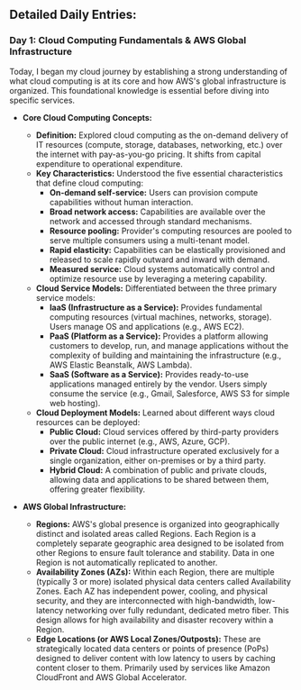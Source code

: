 ## **Detailed Daily Entries:**

### **<a name="day-1-cloud-computing-fundamentals--aws-global-infrastructure"></a>Day 1: Cloud Computing Fundamentals & AWS Global Infrastructure**

Today, I began my cloud journey by establishing a strong understanding of what cloud computing is at its core and how AWS's global infrastructure is organized. This foundational knowledge is essential before diving into specific services.

* **Core Cloud Computing Concepts:**
    * **Definition:** Explored cloud computing as the on-demand delivery of IT resources (compute, storage, databases, networking, etc.) over the internet with pay-as-you-go pricing. It shifts from capital expenditure to operational expenditure.
    * **Key Characteristics:** Understood the five essential characteristics that define cloud computing:
        * **On-demand self-service:** Users can provision compute capabilities without human interaction.
        * **Broad network access:** Capabilities are available over the network and accessed through standard mechanisms.
        * **Resource pooling:** Provider's computing resources are pooled to serve multiple consumers using a multi-tenant model.
        * **Rapid elasticity:** Capabilities can be elastically provisioned and released to scale rapidly outward and inward with demand.
        * **Measured service:** Cloud systems automatically control and optimize resource use by leveraging a metering capability.
    * **Cloud Service Models:** Differentiated between the three primary service models:
        * **IaaS (Infrastructure as a Service):** Provides fundamental computing resources (virtual machines, networks, storage). Users manage OS and applications (e.g., AWS EC2).
        * **PaaS (Platform as a Service):** Provides a platform allowing customers to develop, run, and manage applications without the complexity of building and maintaining the infrastructure (e.g., AWS Elastic Beanstalk, AWS Lambda).
        * **SaaS (Software as a Service):** Provides ready-to-use applications managed entirely by the vendor. Users simply consume the service (e.g., Gmail, Salesforce, AWS S3 for simple web hosting).
    * **Cloud Deployment Models:** Learned about different ways cloud resources can be deployed:
        * **Public Cloud:** Cloud services offered by third-party providers over the public internet (e.g., AWS, Azure, GCP).
        * **Private Cloud:** Cloud infrastructure operated exclusively for a single organization, either on-premises or by a third party.
        * **Hybrid Cloud:** A combination of public and private clouds, allowing data and applications to be shared between them, offering greater flexibility.

* **AWS Global Infrastructure:**
    * **Regions:** AWS's global presence is organized into geographically distinct and isolated areas called Regions. Each Region is a completely separate geographic area designed to be isolated from other Regions to ensure fault tolerance and stability. Data in one Region is not automatically replicated to another.
    * **Availability Zones (AZs):** Within each Region, there are multiple (typically 3 or more) isolated physical data centers called Availability Zones. Each AZ has independent power, cooling, and physical security, and they are interconnected with high-bandwidth, low-latency networking over fully redundant, dedicated metro fiber. This design allows for high availability and disaster recovery within a Region.
    * **Edge Locations (or AWS Local Zones/Outposts):** These are strategically located data centers or points of presence (PoPs) designed to deliver content with low latency to users by caching content closer to them. Primarily used by services like Amazon CloudFront and AWS Global Accelerator.
